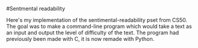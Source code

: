 #Sentmental readability

Here's my implementation of the sentimental-readability pset from CS50. The goal was to make a command-line program which would take a text as an input and output the level of difficulty of the text. The program had previously been made with C, it is now remade with Python.
